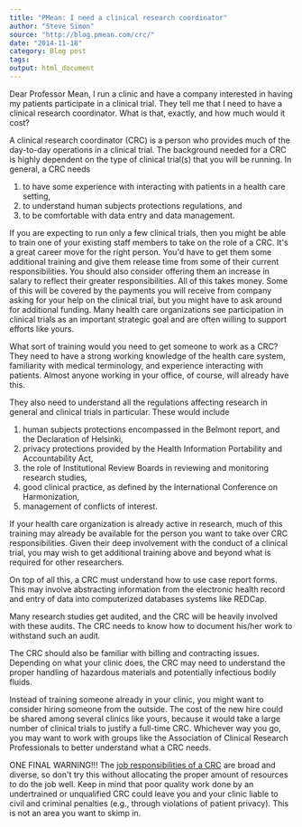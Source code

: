 ```yaml
---
title: "PMean: I need a clinical research coordinator"
author: "Steve Simon"
source: "http://blog.pmean.com/crc/"
date: "2014-11-18"
category: Blog post
tags: 
output: html_document
---
```


Dear Professor Mean, I run a clinic and have a company interested in
having my patients participate in a clinical trial. They tell me that I
need to have a clinical research coordinator. What is that, exactly, and
how much would it cost?

<!---More--->

A clinical research coordinator (CRC) is a person who provides much of
the day-to-day operations in a clinical trial. The background needed for
a CRC is highly dependent on the type of clinical trial(s) that you will
be running. In general, a CRC needs

1.  to have some experience with interacting with patients in a health
    care setting,
2.  to understand human subjects protections regulations, and
3.  to be comfortable with data entry and data management.

If you are expecting to run only a few clinical trials, then you might
be able to train one of your existing staff members to take on the role
of a CRC. It's a great career move for the right person. You'd have to
get them some additional training and give them release time from some
of their current responsibilities. You should also consider offering
them an increase in salary to reflect their greater responsibilities.
All of this takes money. Some of this will be covered by the payments
you will receive from company asking for your help on the clinical
trial, but you might have to ask around for additional funding. Many
health care organizations see participation in clinical trials as an
important strategic goal and are often willing to support efforts like
yours.

What sort of training would you need to get someone to work as a CRC?
They need to have a strong working knowledge of the health care system,
familiarity with medical terminology, and experience interacting with
patients. Almost anyone working in your office, of course, will already
have this.

They also need to understand all the regulations affecting research in
general and clinical trials in particular. These would include

1.  human subjects protections encompassed in the Belmont report, and
    the Declaration of Helsinki,
2.  privacy protections provided by the Health Information Portability
    and Accountability Act,
3.  the role of Institutional Review Boards in reviewing and monitoring
    research studies,
4.  good clinical practice, as defined by the International Conference
    on Harmonization,
5.  management of conflicts of interest.

If your health care organization is already active in research, much of
this training may already be available for the person you want to take
over CRC responsibilities. Given their deep involvement with the conduct
of a clinical trial, you may wish to get additional training above and
beyond what is required for other researchers.

On top of all this, a CRC must understand how to use case report forms.
This may involve abstracting information from the electronic health
record and entry of data into computerized databases systems like
REDCap.

Many research studies get audited, and the CRC will be heavily involved
with these audits. The CRC needs to know how to document his/her work to
withstand such an audit.

The CRC should also be familiar with billing and contracting issues.
Depending on what your clinic does, the CRC may need to understand the
proper handling of hazardous materials and potentially infectious bodily
fluids.

Instead of training someone already in your clinic, you might want to
consider hiring someone from the outside. The cost of the new hire could
be shared among several clinics like yours, because it would take a
large number of clinical trials to justify a full-time CRC. Whichever
way you go, you may want to work with groups like the Association of
Clinical Research Professionals to better understand what a CRC needs.

ONE FINAL WARNING!!! The [job responsibilities of a
CRC](https://research.wustl.edu/Resources/Roles/Pages/CRC.aspx) are
broad and diverse, so don't try this without allocating the proper
amount of resources to do the job well. Keep in mind that poor quality
work done by an undertrained or unqualified CRC could leave you and your
clinic liable to civil and criminal penalties (e.g., through violations
of patient privacy). This is not an area you want to skimp in.



